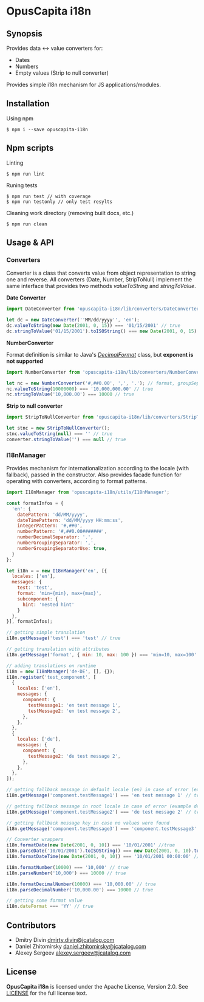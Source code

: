 # OpusCapita i18n 

## Synopsis

Provides data <-> value converters for:
- Dates
- Numbers
- Empty values (Strip to null converter)

Provides simple i18n mechanism for JS applications/modules.

## Installation

Using npm

```shell
$ npm i --save opuscapita-i18n
```

## Npm scripts

Linting

```shell
$ npm run lint
```

Runing tests

```shell
$ npm run test // with coverage
$ npm run testonly // only test resylts
```

Cleaning work directory (removing built docs, etc.)

```shell
$ npm run clean
```

## Usage & API

### Converters

Converter is a class that converts value from object representation to string one and reverse. All converters (Date, Number, StripToNull) implement the same interface that provides two methods _valueToString_ and _stringToValue_.

**Date Converter**

```javascript
import DateConverter from 'opuscapita-i18n/lib/converters/DateConverter';

let dc = new DateConverter(''MM/dd/yyyy'', 'en');
dc.valueToString(new Date(2001, 0, 15)) === '01/15/2001' // true
dc.stringToValue('01/15/2001').toISOString() === new Date(2001, 0, 15).toISOString() // true
```

**NumberConverter**

Format definition is similar to Java's [_DecimalFormat_](https://docs.oracle.com/javase/7/docs/api/java/text/DecimalFormat.html)  class, but **exponent is not supported**


```javascript
import NumberConverter from 'opuscapita-i18n/lib/converters/NumberConverter';

let nc = new NumberConverter('#,##0.00', ',', '.'); // format, groupSep, decSep, decSepUseAlways = false
nc.valueToString(10000000) === '10,000,000.00' // true
nc.stringToValue('10,000.00') === 10000 // true
```

**Strip to null converter**

```javascript
import StripToNullConverter from 'opuscapita-i18n/lib/converters/StripToNullConverter';

let stnc = new StripToNullConverter();
stnc.valueToString(null) === '' // true
converter.stringToValue('') === null // true
```

### I18nManager

Provides mechanism for internationalization according to the locale (with fallback), passed in the constructor. 
Also provides facade function for operating with converters, according to format patterns.

```javascript
import I18nManager from 'opuscapita-i18n/utils/I18nManager';

const formatInfos = {
  'en': {
    datePattern: 'dd/MM/yyyy',
    dateTimePattern: 'dd/MM/yyyy HH:mm:ss',
    integerPattern: '#,##0',
    numberPattern: '#,##0.00#######',
    numberDecimalSeparator: '.',
    numberGroupingSeparator: ',',
    numberGroupingSeparatorUse: true,
  }
};

let i18n = = new I18nManager('en', [{
  locales: ['en'],
  messages: {
    test: 'test',
    format: 'min={min}, max={max}',
    subcomponent: {
      hint: 'nested hint'
    }
  },
}], formatInfos);

// getting simple translation
i18n.getMessage('test') === 'test' // true

// getting translation with attributes
i18n.getMessage('format', { min: 10, max: 100 }) === 'min=10, max=100' // true

// adding translations on runtime
i18n = new I18nManager('de-DE', [], {});
i18n.register('test_component', [
  {
    locales: ['en'],
    messages: {
      component: {
        testMessage1: 'en test message 1',
        testMessage2: 'en test message 2',
      },
    },
  },
  {
    locales: ['de'],
    messages: {
      component: {
        testMessage2: 'de test message 2',
      },
    },
  },
]);

// getting fallback message in default locale (en) in case of error (example de-DE -> de -> en)
i18n.getMessage('component.testMessage1') === 'en test message 1' // true

// getting fallback message in root locale in case of error (example de-DE -> de)
i18n.getMessage('component.testMessage2') === 'de test message 2' // true

// getting fallback message key in case no values were found
i18n.getMessage('component.testMessage3') === 'component.testMessage3' // true

// Converter wrappers
i18n.formatDate(new Date(2001, 0, 10)) === '10/01/2001' //true
i18n.parseDate('10/01/2001').toISOString() === new Date(2001, 0, 10).toISOString() // true
i18n.formatDateTime(new Date(2001, 0, 10)) === '10/01/2001 00:00:00' // true

i18n.formatNumber(10000) === '10,000' // true
i18n.parseNumber('10,000') === 10000 // true

i18n.formatDecimalNumber(10000) === '10,000.00' // true
i18n.parseDecimalNumber('10,000.00') === 10000 // true

// getting some format value
i18n.dateFormat === 'YY' // true

```

## Contributors

* Dmitry Divin dmirty.divin@jcatalog.com
* Daniel Zhitomirsky daniel.zhitomirsky@jcatalog.com
* Alexey Sergeev alexey.sergeev@jcatalog.com

## License

**OpusCapita i18n** is licensed under the Apache License, Version 2.0. See [LICENSE](./LICENSE) for the full license text.
